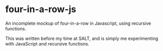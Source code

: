 # four-in-a-row-js
An incomplete mockup of four-in-a-row in Javascript, using recursive functions.

This was written before my time at SALT, and is simply me experimenting with JavaScript and recursive functions.

